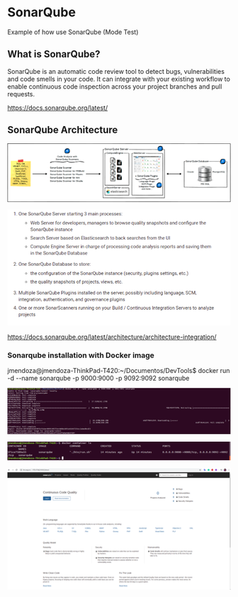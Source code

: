 # SonarQube

Example of how use SonarQube (Mode Test)

## What is SonarQube?

SonarQube is an automatic code review tool to detect bugs, vulnerabilities and code smells in your code. It can integrate with your existing workflow to enable continuous code inspection across your project branches and pull requests.

https://docs.sonarqube.org/latest/

## SonarQube Architecture

![Screenshot](/prtsc/architecture-scanning.png)

![Screenshot](/prtsc/architecture-scanning-2.png)

https://docs.sonarqube.org/latest/architecture/architecture-integration/


### Sonarqube installation with Docker image

jmendoza@jmendoza-ThinkPad-T420:~/Documentos/DevTools$ docker run -d --name sonarqube -p 9000:9000 -p 9092:9092 sonarqube

![Screenshot](/prtsc/Sonarqube-1.png)

![Screenshot](/prtsc/Sonarqube-2.png)

![Screenshot](/prtsc/Sonarqube-3.png)